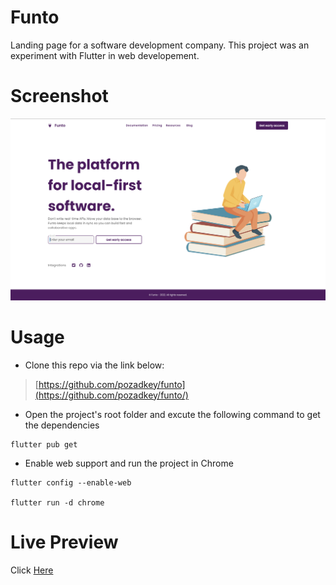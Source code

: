 # Funto

Landing page for a software development company. This project was an experiment with Flutter in web developement.

# Screenshot

![Screenshot](https://github.com/pozadkey/funto/blob/master/Screenshots/funto.png)

# Usage

- Clone this repo via the link below:
> [https://github.com/pozadkey/funto](https://github.com/pozadkey/funto/)

- Open the project's root folder and excute the following command to get the dependencies

```
flutter pub get
```

- Enable web support and run the project in Chrome

```
flutter config --enable-web

flutter run -d chrome
```

# Live Preview

Click [Here](https://tapcapitals.com)